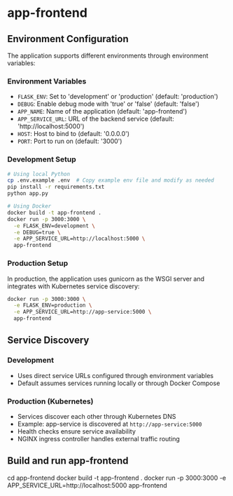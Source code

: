 # app-frontend

## Environment Configuration

The application supports different environments through environment variables:

### Environment Variables
- `FLASK_ENV`: Set to 'development' or 'production' (default: 'production')
- `DEBUG`: Enable debug mode with 'true' or 'false' (default: 'false')
- `APP_NAME`: Name of the application (default: 'app-frontend')
- `APP_SERVICE_URL`: URL of the backend service (default: 'http://localhost:5000')
- `HOST`: Host to bind to (default: '0.0.0.0')
- `PORT`: Port to run on (default: '3000')

### Development Setup
```bash
# Using local Python
cp .env.example .env  # Copy example env file and modify as needed
pip install -r requirements.txt
python app.py

# Using Docker
docker build -t app-frontend .
docker run -p 3000:3000 \
  -e FLASK_ENV=development \
  -e DEBUG=true \
  -e APP_SERVICE_URL=http://localhost:5000 \
  app-frontend
```

### Production Setup
In production, the application uses gunicorn as the WSGI server and integrates with Kubernetes service discovery:

```bash
docker run -p 3000:3000 \
  -e FLASK_ENV=production \
  -e APP_SERVICE_URL=http://app-service:5000 \
  app-frontend
```

## Service Discovery

### Development
- Uses direct service URLs configured through environment variables
- Default assumes services running locally or through Docker Compose

### Production (Kubernetes)
- Services discover each other through Kubernetes DNS
- Example: app-service is discovered at `http://app-service:5000`
- Health checks ensure service availability
- NGINX ingress controller handles external traffic routing

## Build and run app-frontend
cd app-frontend
docker build -t app-frontend .
docker run -p 3000:3000 -e APP_SERVICE_URL=http://localhost:5000 app-frontend